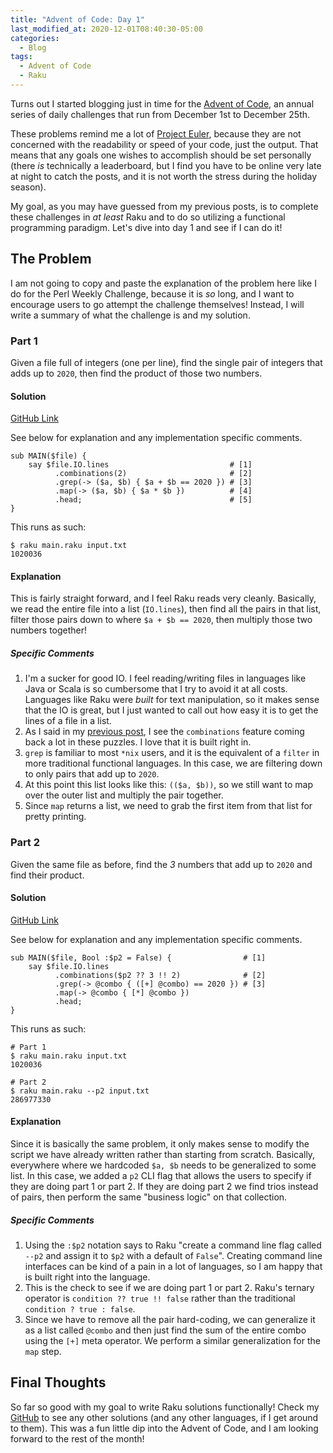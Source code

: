 ```yaml
---
title: "Advent of Code: Day 1"
last_modified_at: 2020-12-01T08:40:30-05:00
categories:
  - Blog
tags:
  - Advent of Code
  - Raku
---
```


Turns out I started blogging just in time for the [Advent of Code](https://adventofcode.com/), an annual series of daily challenges that run from December 1st to December 25th.

These problems remind me a lot of [Project Euler](https://projecteuler.net/), because they are not concerned with the readability or speed of your code, just the output. That means that any goals one wishes to accomplish should be set personally (there _is_ technically a leaderboard, but I find you have to be online very late at night to catch the posts, and it is not worth the stress during the holiday season).

My goal, as you may have guessed from my previous posts, is to complete these challenges in _at least_ Raku and to do so utilizing a functional programming paradigm. Let's dive into day 1 and see if I can do it!

## The Problem

I am not going to copy and paste the explanation of the problem here like I do for the Perl Weekly Challenge, because it is _so_ long, and I want to encourage users to go attempt the challenge themselves! Instead, I will write a summary of what the challenge is and my solution.

### Part 1

Given a file full of integers (one per line), find the single pair of integers that adds up to `2020`, then find the product of those two numbers.

#### Solution

[GitHub Link](https://github.com/aaronreidsmith/advent-of-code/blob/main/2020/01/raku/main.raku)

See below for explanation and any implementation specific comments.

```
sub MAIN($file) {
    say $file.IO.lines                           # [1]
          .combinations(2)                       # [2]
          .grep(-> ($a, $b) { $a + $b == 2020 }) # [3]
          .map(-> ($a, $b) { $a * $b })          # [4]
          .head;                                 # [5]
}
```

This runs as such:

```
$ raku main.raku input.txt
1020036
```

#### Explanation

This is fairly straight forward, and I feel Raku reads very cleanly. Basically, we read the entire file into a list (`IO.lines`), then find all the pairs in that list, filter those pairs down to where `$a + $b == 2020`, then multiply those two numbers together!

##### Specific Comments

1. I'm a sucker for good IO. I feel reading/writing files in languages like Java or Scala is so cumbersome that I try to avoid it at all costs. Languages like Raku were _built_ for text manipulation, so it makes sense that the IO is great, but I just wanted to call out how easy it is to get the lines of a file in a list.
2. As I said in my [previous post](https://aaronreidsmith.github.io/blog/perl-weekly-challenge-089/#specific-comments), I see the `combinations` feature coming back a lot in these puzzles. I love that it is built right in.
3. `grep` is familiar to most `*nix` users, and it is the equivalent of a `filter` in more traditional functional languages. In this case, we are filtering down to only pairs that add up to `2020`.
4. At this point this list looks like this: `(($a, $b))`, so we still want to map over the outer list and multiply the pair together.
5. Since `map` returns a list, we need to grab the first item from that list for pretty printing.

### Part 2

Given the same file as before, find the _3_ numbers that add up to `2020` and find their product.

#### Solution

[GitHub Link](https://github.com/aaronreidsmith/advent-of-code/blob/main/2020/01/raku/main.raku)

See below for explanation and any implementation specific comments.

```
sub MAIN($file, Bool :$p2 = False) {                # [1]
    say $file.IO.lines
          .combinations($p2 ?? 3 !! 2)              # [2]
          .grep(-> @combo { ([+] @combo) == 2020 }) # [3]
          .map(-> @combo { [*] @combo })
          .head;
}
```

This runs as such:

```
# Part 1
$ raku main.raku input.txt
1020036

# Part 2
$ raku main.raku --p2 input.txt
286977330
```

#### Explanation

Since it is basically the same problem, it only makes sense to modify the script we have already written rather than starting from scratch. Basically, everywhere where we hardcoded `$a, $b` needs to be generalized to some list. In this case, we added a `p2` CLI flag that allows the users to specify if they are doing part 1 or part 2. If they are doing part 2 we find trios instead of pairs, then perform the same "business logic" on that collection.

##### Specific Comments

1. Using the `:$p2` notation says to Raku "create a command line flag called `--p2` and assign it to `$p2` with a default of `False`". Creating command line interfaces can be kind of a pain in a lot of languages, so I am happy that is built right into the language. 
2. This is the check to see if we are doing part 1 or part 2. Raku's ternary operator is `condition ?? true !! false` rather than the traditional `condition ? true : false`.
3. Since we have to remove all the pair hard-coding, we can generalize it as a list called `@combo` and then just find the sum of the entire combo using the `[+]` meta operator. We perform a similar generalization for the `map` step.


## Final Thoughts

So far so good with my goal to write Raku solutions functionally! Check my [GitHub](https://github.com/aaronreidsmith/advent-of-code) to see any other solutions (and any other languages, if I get around to them). This was a fun little dip into the Advent of Code, and I am looking forward to the rest of the month!